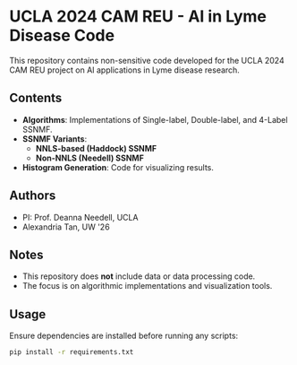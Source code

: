 # UCLA 2024 CAM REU - AI in Lyme Disease Code  

This repository contains non-sensitive code developed for the UCLA 2024 CAM REU project on AI applications in Lyme disease research.  

## Contents  
- **Algorithms**: Implementations of Single-label, Double-label, and 4-Label SSNMF.  
- **SSNMF Variants**:  
  - **NNLS-based (Haddock) SSNMF**  
  - **Non-NNLS (Needell) SSNMF**  
- **Histogram Generation**: Code for visualizing results.  

## Authors
- PI: Prof. Deanna Needell, UCLA
- Alexandria Tan, UW '26
## Notes  
- This repository does **not** include data or data processing code.  
- The focus is on algorithmic implementations and visualization tools.  

## Usage  
Ensure dependencies are installed before running any scripts:  
```sh
pip install -r requirements.txt
